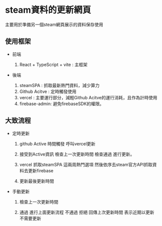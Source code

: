 # steam資料的更新網頁

主要用於準備另一個steam網頁展示的資料保存使用

## 使用框架

- 前端
  1. React + TypeScript + vite : 主框架

- 後端
  1. steamSPA : 抓取最新熱門資料，減少算力
  2. Github Acitve : 定時觸發使用
  3. vercel : 主要運行部分，減輕Github Acitve的運行消耗，且作為計時使用
  4. firebase-admin: 避免firebaseSDK的權限。


## 大致流程

- 定時更新

  1. github Active 時間觸發 呼叫vercel更新

  2. 接受到Active資訊 檢查上一次更新時間 檢查通過 進行更新。

  2. vercel 抓取steamSPA 這兩周熱門選項 然後依序去steam官方API抓取資料去更新firebase

  3. 更新最後更新時間

- 手動更新

  1. 檢查上一次更新時間 

  2. 通過 進行上面更新流程 不通過 拒絕 回傳上次更新時間 表示近期以更新 不需要更新


